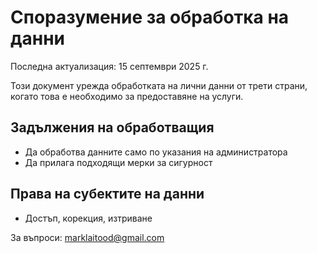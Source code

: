 # Споразумение за обработка на данни

Последна актуализация: 15 септември 2025 г.

Този документ урежда обработката на лични данни от трети страни, когато това е необходимо за предоставяне на услуги.

## Задължения на обработващия
- Да обработва данните само по указания на администратора
- Да прилага подходящи мерки за сигурност

## Права на субектите на данни
- Достъп, корекция, изтриване

За въпроси: marklaitood@gmail.com
